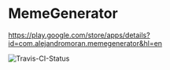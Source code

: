 # MemeGenerator

https://play.google.com/store/apps/details?id=com.alejandromoran.memegenerator&hl=en

![Travis-CI-Status](https://travis-ci.org/AlejandroMoran/MemeGenerator.svg?branch=master)
